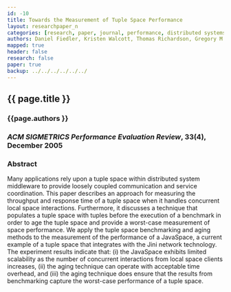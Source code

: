 ```yaml
---
id: -10 
title: Towards the Measurement of Tuple Space Performance
layout: researchpaper_n
categories: [research, paper, journal, performance, distributed systems]
authors: Daniel Fiedler, Kristen Walcott, Thomas Richardson, Gregory M. Kapfhammer, Ahmed Amer, and Panos K. Chrysanthis
mapped: true 
header: false 
research: false 
paper: true
backup: ../../../../../../
---
```


## {{ page.title }} [<i class="fa fa-download"></i>]({{site.baseurl}}download/research/papers/per2005-fiedler-walcott-richardson-kapfhammer-amer-chrysanthis.pdf "Download this Paper!")

### {{page.authors }}

### <em>ACM SIGMETRICS Performance Evaluation Review</em>, 33(4), December 2005

### Abstract

Many applications rely upon a tuple space within distributed system middleware to provide loosely coupled communication
and service coordination. This paper describes an approach for measuring the throughput and response time of a tuple
space when it handles concurrent local space interactions. Furthermore, it discusses a technique that populates a tuple
space with tuples before the execution of a benchmark in order to age the tuple space and provide a worst-case
measurement of space performance. We apply the tuple space benchmarking and aging methods to the measurement of the
performance of a JavaSpace, a current example of a tuple space that integrates with the Jini network technology. The
experiment results indicate that: (i) the JavaSpace exhibits limited scalability as the number of concurrent
interactions from local space clients increases, (ii) the aging technique can operate with acceptable time overhead, and
(iii) the aging technique does ensure that the results from benchmarking capture the worst-case performance of a tuple
space.
